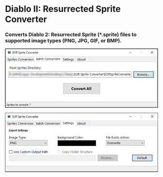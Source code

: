 # Diablo II: Resurrected Sprite Converter

### Converts Diablo 2: Resurrected Sprite (*.sprite) files to supported image types (PNG, JPG, GIF, or BMP).

![alt text](./Images/d2rspriteconverter.png)

![alt text](./Images/d2rspriteconverter-settings.png)
